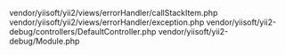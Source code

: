 vendor/yiisoft/yii2/views/errorHandler/callStackItem.php
vendor/yiisoft/yii2/views/errorHandler/exception.php
vendor/yiisoft/yii2-debug/controllers/DefaultController.php
vendor/yiisoft/yii2-debug/Module.php

